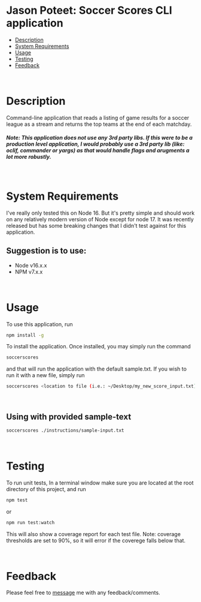 Jason Poteet: Soccer Scores CLI application 
===========================================

<!-- table of contents -->
* [Description](#description)
* [System Requirements](#system-requirements)
* [Usage](#usage)
* [Testing](#testing)
* [Feedback](#feedback)
<!-- table of contents end -->

<!-- content body start -->
&nbsp;
# Description

Command-line application that reads a listing of game results for a soccer league as a stream and returns the top teams at the end of each matchday.

##### Note: This application does not use any 3rd party libs.  If this were to be a production level application, I would probably use a 3rd party lib (like: oclif, commander or yargs) as that would handle flags and arugments a lot more robustly.

&nbsp;
# System Requirements

I've really only tested this on Node 16. But it's pretty simple and should work on any relatively modern version of Node except for node 17.  It was recently released but
has some breaking changes that I didn't test against for this application.

## Suggestion is to use:
- Node v16.x.x
- NPM v7.x.x

&nbsp;
# Usage


To use this application, run
```bash
npm install -g
```
To install the application.  Once installed, you may simply run the command
```bash
soccerscores
```
and that will run the application with the default sample.txt.
If you wish to run it with a new file, simply run
```bash
soccerscores <location to file (i.e.: ~/Desktop/my_new_score_input.txt)>
```

&nbsp;
## Using with provided sample-text

```bash
soccerscores ./instructions/sample-input.txt
```

&nbsp;
# Testing

To run unit tests, In a terminal window make sure you are located at the root directory of this project, and run
```bash
npm test
```
or
```bash
npm run test:watch
```
This will also show a coverage report for each test file. Note: coverage thresholds are set to 90%, so it will error if the coverege falls below that.


&nbsp;
# Feedback

Please feel free to [message](mailto:jasonrpoteet+soccerscores@gmail.com) me with any feedback/comments.

<!-- content body end -->

